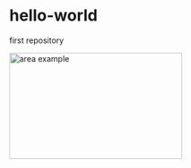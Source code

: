 # hello-world
first repository
<!DOCTYPE HTML>
<html>
<head>
    <meta charset = "utf-8">
    <title> DEFINING AN AREA</title>
</head>
<body>
<img src= "https://www.w3resource.com/html/area/html-area-element.png" alt ="area example" width="308" height="190" border= "0" usemap="#Map"> 
</body>
</html>
